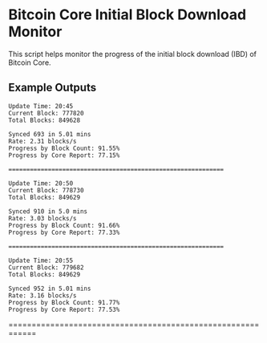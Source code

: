 # Bitcoin Core Initial Block Download Monitor

This script helps monitor the progress of the initial block download (IBD) of Bitcoin Core.

## Example Outputs
```
Update Time: 20:45
Current Block: 777820
Total Blocks: 849628

Synced 693 in 5.01 mins
Rate: 2.31 blocks/s
Progress by Block Count: 91.55%
Progress by Core Report: 77.15%

============================================================

Update Time: 20:50
Current Block: 778730
Total Blocks: 849629

Synced 910 in 5.0 mins
Rate: 3.03 blocks/s
Progress by Block Count: 91.66%
Progress by Core Report: 77.33%

============================================================

Update Time: 20:55
Current Block: 779682
Total Blocks: 849629

Synced 952 in 5.01 mins
Rate: 3.16 blocks/s
Progress by Block Count: 91.77%
Progress by Core Report: 77.53%
```

============================================================
